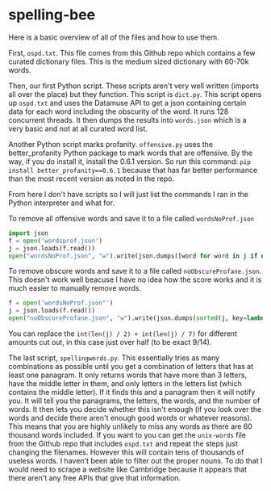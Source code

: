 # spelling-bee

Here is a basic overview of all of the files and how to use them.

First, `ospd.txt`. This file comes from this Github repo which contains a few curated dictionary files. This is the medium sized dictionary with 60-70k words. 

Then, our first Python script. These scripts aren't very well written (imports all over the place) but they function. This script is `dict.py`. This script opens up `ospd.txt` and uses the Datamuse API to get a json containing certain data for each word including the obscurity of the word. It runs 128 concurrent threads. It then dumps the results into `words.json` which is a very basic and not at all curated word list.

Another Python script marks profanity. `offensive.py` uses the better_profanity Python package to mark words that are offensive. By the way, if you do install it, install the 0.6.1 version. So run this command: `pip install better_profanity==0.6.1` because that has far better performance than the most recent version as noted in the repo. 

From here I don't have scripts so I will just list the commands I ran in the Python interpreter and what for.

To remove all offensive words and save it to a file called `wordsNoProf.json`

```py
import json
f = open('wordsprof.json')
j = json.loads(f.read())
open("wordsNoProf.json", "w").write(json.dumps([word for word in j if not word['profane']]))
```

To remove obscure words and save it to a file called `noObscureProfane.json`. This doesn't work well beacuse I have no idea how the score works and it is much easier to manually remove words.

```py
f = open('wordsNoProf.json"')
j = json.loads(f.read())
open("noObscureProfane.json", "w").write(json.dumps(sorted(j, key=lambda x: x['score'])[int(len(j) / 2) + int(len(j) / 7):]))
```
You can replace the `int(len(j) / 2) + int(len(j) / 7)` for different amounts cut out, in this case just over half (to be exact 9/14). 

The last script, `spellingwords.py`. This essentially tries as many combinations as possible until you get a combination of letters that has at least one panagram. It only returns words that have more than 3 letters, have the middle letter in them, and only letters in the letters list (which contains the middle letter). If it finds this and a panagram then it will notify you. It will tell you the panagrams, the letters, the words, and the number of words. It then lets you decide whether this isn't enough (if you look over the words and decide there aren't enough good words or whatever reasons). This means that you are highly unlikely to miss any words as there are 60 thousand words included. If you want to you can get the `unix-words` file from the Github repo that includes `ospd.txt` and repeat the steps just changing the filenames. However this will contain tens of thousands of useless words. I haven't been able to filter out the proper nouns. To do that I would need to scrape a website like Cambridge because it appears that there aren't any free APIs that give that information.
